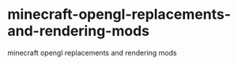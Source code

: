 # minecraft-opengl-replacements-and-rendering-mods
minecraft opengl replacements and rendering mods
